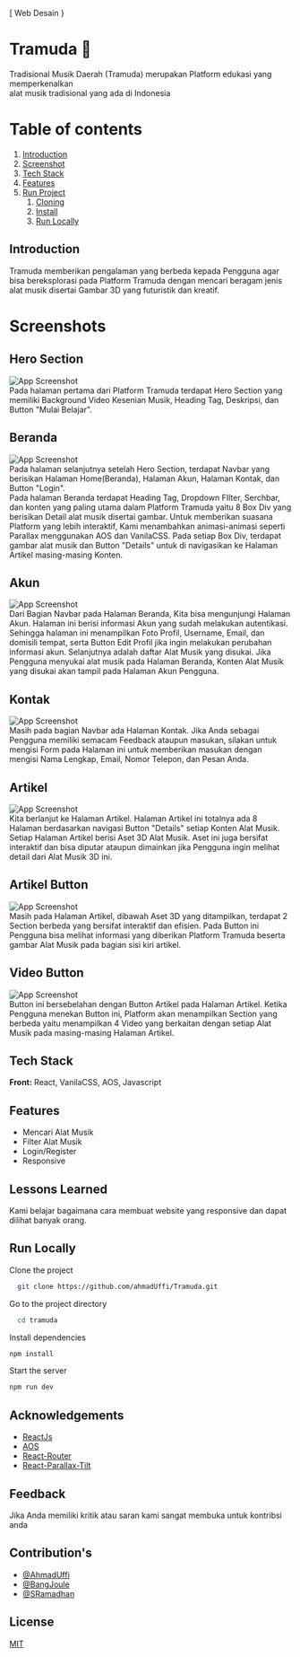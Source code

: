[ Web Desain }
# Tramuda 🚀

Tradisional Musik Daerah (Tramuda) merupakan Platform edukasi yang memperkenalkan <br /> alat musik tradisional yang ada di Indonesia

# Table of contents

1. [Introduction](#Tntroduction)
2. [Screenshot](#Screenshots)
3. [Tech Stack](#tech)
4. [Features](#features)
5. [Run Project](#run)
   1. [Cloning](#clone)
   2. [Install](#install)
   3. [Run Locally](#running)

## Introduction

Tramuda memberikan pengalaman yang berbeda kepada Pengguna agar bisa bereksplorasi pada Platform Tramuda dengan mencari beragam jenis alat musik disertai Gambar 3D yang futuristik dan kreatif.

# Screenshots
## Hero Section

![App Screenshot](https://i.ibb.co/YyRDxZY/Hero-Tramuda.png) 
<br /> Pada halaman pertama dari Platform Tramuda terdapat Hero Section yang memiliki Background Video Kesenian Musik, Heading Tag, Deskripsi, dan Button "Mulai Belajar".

## Beranda
![App Screenshot](https://i.ibb.co/ZJ70SVB/Beranda-Tramuda.png)
<br /> Pada halaman selanjutnya setelah Hero Section, terdapat Navbar yang berisikan Halaman Home(Beranda), Halaman Akun, Halaman Kontak, dan Button "Login". <br /> Pada halaman Beranda terdapat Heading Tag, Dropdown FIlter, Serchbar, dan konten yang paling utama dalam Platform Tramuda yaitu 8 Box Div yang berisikan Detail alat musik disertai gambar. Untuk memberikan suasana Platform yang lebih interaktif, Kami menambahkan animasi-animasi seperti Parallax menggunakan AOS dan VanilaCSS. Pada setiap Box Div, terdapat gambar alat musik dan Button "Details" untuk di navigasikan ke Halaman Artikel masing-masing Konten.

## Akun
![App Screenshot](https://i.ibb.co/55v1xDR/Akun-Tramuda.png)
<br /> Dari Bagian Navbar pada Halaman Beranda, Kita bisa mengunjungi Halaman Akun. Halaman ini berisi informasi Akun yang sudah melakukan autentikasi. Sehingga halaman ini menampilkan Foto Profil, Username, Email, dan domisili tempat, serta Button Edit Profil jika ingin melakukan perubahan informasi akun. Selanjutnya adalah daftar Alat Musik yang disukai. Jika Pengguna menyukai alat musik pada Halaman Beranda, Konten Alat Musik yang disukai akan tampil pada Halaman Akun Pengguna.

## Kontak
![App Screenshot](https://i.ibb.co/kMp1DzS/Kontak-Tramuda.png)
<br /> Masih pada bagian Navbar ada Halaman Kontak. Jika Anda sebagai Pengguna memiliki semacam Feedback ataupun masukan, silakan untuk mengisi Form pada Halaman ini untuk memberikan masukan dengan mengisi Nama Lengkap, Email, Nomor Telepon, dan Pesan Anda.

## Artikel
![App Screenshot](https://i.ibb.co/FBKzzdB/Artikel-Tramuda.png)
<br /> Kita berlanjut ke Halaman Artikel. Halaman Artikel ini totalnya ada 8 Halaman berdasarkan navigasi Button "Details" setiap Konten Alat Musik. Setiap Halaman Artikel berisi Aset 3D Alat Musik. Aset ini juga bersifat interaktif dan bisa diputar ataupun dimainkan jika Pengguna ingin melihat detail dari Alat Musik 3D ini.

## Artikel Button
![App Screenshot](https://i.ibb.co/rxMbSzr/Artikel-Button-Tramuda.png)
<br /> Masih pada Halaman Artikel, dibawah Aset 3D yang ditampilkan, terdapat 2 Section berbeda yang bersifat interaktif dan efisien. Pada Button ini Pengguna bisa melihat informasi yang diberikan Platform Tramuda beserta gambar Alat Musik pada bagian sisi kiri artikel.

## Video Button
![App Screenshot](https://i.ibb.co/F4YtSkt/Video-Button-Tramuda.png)
<br /> Button ini bersebelahan dengan Button Artikel pada Halaman Artikel. Ketika Pengguna menekan Button ini, Platform akan menampilkan Section yang berbeda yaitu menampilkan 4 Video yang berkaitan dengan setiap Alat Musik pada masing-masing Halaman Artikel.



## Tech Stack

**Front:** React, VanilaCSS, AOS, Javascript

## Features

- Mencari Alat Musik
- Filter Alat Musik
- Login/Register
- Responsive

## Lessons Learned

Kami belajar bagaimana cara membuat website yang responsive dan dapat dilihat banyak orang.

## Run Locally

Clone the project

```bash
  git clone https://github.com/ahmadUffi/Tramuda.git
```

Go to the project directory

```bash
  cd tramuda
```

Install dependencies

```bash
npm install
```

Start the server

```bash
npm run dev
```

## Acknowledgements

- [ReactJs](https://react.dev/)
- [AOS](https://michalsnik.github.io/aos/)
- [React-Router](https://reactrouter.com/en/main)
- [React-Parallax-Tilt](mkosir.github.io/react-parallax-tilt)

## Feedback

Jika Anda memiliki kritik atau saran kami sangat membuka untuk kontribsi anda
## Contribution's

- [@AhmadUffi](https://github.com/ahmadUffi)
- [@BangJoule](https://github.com/Bangjoule)
- [@SRamadhan](https://github.com/Kuroi-RE)

## License

[MIT](https://choosealicense.com/licenses/mit/)

